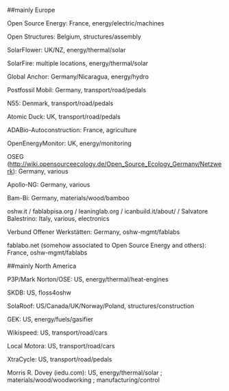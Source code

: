 ##mainly Europe

Open Source Energy: France, energy/electric/machines

Open Structures: Belgium, structures/assembly

SolarFlower: UK/NZ, energy/thermal/solar

SolarFire: multiple locations, energy/thermal/solar

Global Anchor: Germany/Nicaragua, energy/hydro

Postfossil Mobil: Germany, transport/road/pedals

N55: Denmark, transport/road/pedals

Atomic Duck: UK, transport/road/pedals

ADABio-Autoconstruction: France, agriculture

OpenEnergyMonitor: UK, energy/monitoring

OSEG (http://wiki.opensourceecology.de/Open_Source_Ecology_Germany/Netzwerk): Germany, various

Apollo-NG: Germany, various

Bam-Bi: Germany, materials/wood/bamboo

oshw.it / fablabpisa.org / leaninglab.org / icanbuild.it/about/ / Salvatore Balestrino: Italy, various, electronics

Verbund Offener Werkstätten: Germany, oshw-mgmt/fablabs

fablabo.net (somehow associated to Open Source Energy and others): France, oshw-mgmt/fablabs


##mainly North America

P3P/Mark Norton/OSE: US, energy/thermal/heat-engines

SKDB: US, floss4oshw

SolaRoof: US/Canada/UK/Norway/Poland, structures/construction

GEK: US, energy/fuels/gasifier

Wikispeed: US, transport/road/cars

Local Motora: US, transport/road/cars

XtraCycle: US, transport/road/pedals

Morris R. Dovey (iedu.com): US, energy/thermal/solar ; materials/wood/woodworking ; manufacturing/control 
